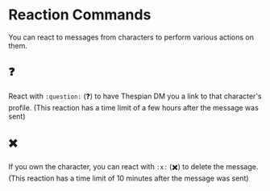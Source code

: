 # Reaction Commands

You can react to messages from characters to perform various actions on them.

## ❓

React with `:question:` (❓) to have Thespian DM you a link to that character's profile. (This reaction has a time limit of a few hours after the message was sent)

## ✖️

If you own the character, you can react with `:x:` (✖️) to delete the message. (This reaction has a time limit of 10 minutes after the message was sent)
